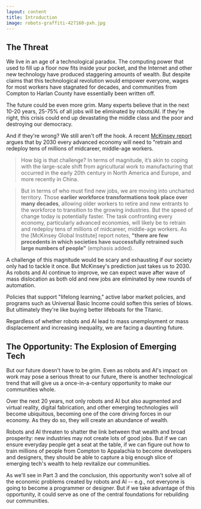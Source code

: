 ```yaml
---
layout: content
title: Introduction
image: robots-graffiti-427160-pxh.jpg
---
```


## The Threat
We live in an age of a technological paradox. The computing power that used to fill up a floor now fits inside your pocket, and the Internet and other new technology have produced staggering amounts of wealth. But despite claims that this technological revolution would empower everyone, wages for most workers have stagnated for decades, and communities from Compton to Harlan County have essentially been written off. 

The future could be even more grim. Many experts believe that in the next 10-20 years, 25-75% of all jobs will be eliminated by robots/AI. If they're right, this crisis could end up devastating the middle class and the poor and destroying our democracy.

And if they're wrong? We still aren't off the hook.  A recent [McKinsey report]( https://www.mckinsey.com/global-themes/future-of-organizations-and-work/retraining-and-reskilling-workers-in-the-age-of-automation) argues that by 2030 every advanced economy will need to "retrain and redeploy tens of millions of midcareer, middle-age workers.

> How big is that challenge? In terms of magnitude, it’s akin to coping with the large-scale shift from agricultural work to manufacturing that occurred in the early 20th century in North America and Europe, and more recently in China. 

> But in terms of who must find new jobs, we are moving into uncharted territory. Those __earlier workforce transformations took place over many decades__, allowing older workers to retire and new entrants to the workforce to transition to the growing industries. But the speed of change today is potentially faster. The task confronting every economy, particularly advanced economies, will likely be to retrain and redeploy tens of millions of midcareer, middle-age workers. As the \[McKinsey Global Institute\] report notes,  __"there are few precedents in which societies have successfully retrained such large numbers of people"__ (emphasis added). 

A challenge of this magnitude would be scary and exhausting if our society only had to tackle it once. But McKinsey's prediction just takes us to 2030. As robots and AI continue to improve, we can expect wave after wave of mass dislocation as both old and new jobs are eliminated by new rounds of automation.

Policies that support "lifelong learning," active labor market policies, and programs such as Universal Basic Income could soften this series of blows. But ultimately they're like buying better lifeboats for the Titanic.

Regardless of whether robots and AI lead to mass unemployment or mass displacement and increasing inequality, we are facing a daunting future. 
 
<h2 id="opportunity">The Opportunity:  The Explosion of Emerging Tech</h2>

But our future doesn't have to be grim. Even as robots and AI's impact on work may pose a serious threat to our future, there is another technological trend that will give us a once-in-a-century opportunity to make our communities whole.

Over the next 20 years, not only robots and AI but also augmented and virtual reality, digital fabrication, and other emerging technologies will become ubiquitous, becoming one of the core driving forces in our economy. As they do so, they will create an abundance of wealth.

Robots and AI threaten to shatter the link between that wealth and broad prosperity: new industries may not create lots of good jobs.  But if we can ensure everyday people get a seat at the table, if we can figure out how to train millions of people from Compton to Appalachia to become developers and designers, they should be able to capture a big enough slice of emerging tech's wealth to help revitalize our communities.

As we'll see in Part 3 and the conclusion, this opportunity won't solve all of the economic problems created by robots and AI -- e.g., not everyone is going to become a programmer or designer. But if we take advantage of this opportunity, it could serve as one of the central foundations for rebuilding our communities.

